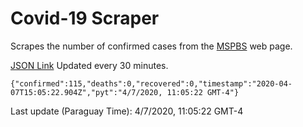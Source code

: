 # Covid-19 Scraper

Scrapes the number of confirmed cases from the [MSPBS](https://www.mspbs.gov.py/covid-19.php) web page.

[JSON Link](https://jmayalag.github.io/covid19-scrape/cases.json)
Updated every 30 minutes.
```
{"confirmed":115,"deaths":0,"recovered":0,"timestamp":"2020-04-07T15:05:22.904Z","pyt":"4/7/2020, 11:05:22 GMT-4"}
```
Last update (Paraguay Time): 4/7/2020, 11:05:22 GMT-4